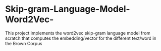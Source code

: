 # Skip-gram-Language-Model-Word2Vec-
This project implements the word2vec skip-gram language model from scratch that computes the  embedding/vector for the different text/word in the Brown Corpus
